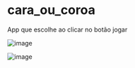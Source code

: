 # cara_ou_coroa
App que escolhe ao clicar no botão jogar

![image](https://github.com/user-attachments/assets/6dab6a59-085b-42b5-939b-29a31f0ac0f2)

![image](https://github.com/user-attachments/assets/c6c6cb8a-c550-491d-be24-50c0e8471f85)
